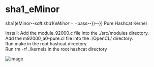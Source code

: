 # sha1_eMinor
sha1(eMinor--$salt.sha1(eMinor--$pass--})--}) Pure Hashcat Kernel

Install:
Add the module_92000.c file into the ./src/modules directory.\
Add the m92000_a0-pure.cl file into the ./OpenCL/ directory.\
Run make in the root hashcat directory\
Run rm -rf ./kernels in the root hashcat directory

![image](https://i.imgur.com/rLWIvjz.png)
